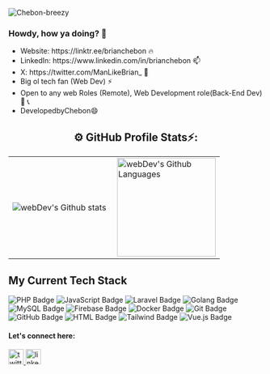 <p align="left"> <img src="https://komarev.com/ghpvc/?username=Chebon-breezy&label=Profile%20views&color=0e75b6&style=flat" alt="Chebon-breezy" /> </p>
<h3>Howdy, how ya doing? 🙌</h3>
<ul>
	<li>Website: https://linktr.ee/brianchebon 🔥</li> 
  <li>LinkedIn: https://www.linkedin.com/in/brianchebon 📫 </li>
	<li>X: https://twitter.com/ManLikeBrian_ 🙌</li>
	<li>Big ol tech fan (Web Dev) ⚡ </li>
	<li>Open to any web Roles (Remote), Web Development role(Back-End Dev) 🔭 📞 </li>
  <li>DevelopedbyChebon😄</li>
</ul>


<!-- <img  margin-right="20px" src="https://github-readme-stats.vercel.app/api/top-langs?username=Chebon-breezy&locale=en&hide_title=true&layout=compact&card_width=320&langs_count=5&theme=radical&hide_border=true&order=2" height="125" alt="languages graph"/> 
<div id="badges" width="100" height="100">
<p><img margin-right="20px" src="https://github-readme-stats.vercel.app/api/top-langs?username=Chebon-breezy&show_icons=true&locale=en&layout=compact" alt="Chebon-breezy" /></p>

<p>&nbsp;<img align="center" src="https://github-readme-stats.vercel.app/api?username=Chebon-breezy&show_icons=true&locale=en" alt="Chebon-breezy" /></p>

<p><img align="center" src="https://github-readme-streak-stats.herokuapp.com/?user=Chebon-breezy&" alt="Chebon-breezy" /></p>
	
</div> comment previous stats -->

<!-- ### Github Stats ⚡ -->


## <div align="center">⚙️ GitHub Profile Stats⚡:
  </div>

<table>
  <tr>
    <td>
      <img align="left" src="https://github-readme-streak-stats.herokuapp.com/?user=Chebon-breezy&theme=midnight-purple&hide_border=false" alt="webDev's Github stats" />
    </td>
    <td>
      <img height="195px" align="right" alt="webDev's Github Languages" src="https://github-readme-stats.vercel.app/api/top-langs/?username=Chebon-breezy&theme=midnight-purple&hide_border=false&include_all_commits=false&count_private=false&layout=compact" />
    </td>
  </tr>
</table>

<!-- [![Brian's github stats](https://github-readme-mwendwa.vercel.app/api?username=Chebon-breezy&show_icons=true&theme=codeSTACKr&count_private=true&line_height=20)](#)
 
 [![Top languages](https://github-readme-mwendwa.vercel.app/api/top-langs/?username=Chebon-breezy&theme=codeSTACKr&layout=compact&count_private=true&hide_border=true)](#)

[![Brian Chebon's current streak](https://github-readme-streak-stats-blush.vercel.app/?user=Chebon-breezy&theme=highcontrast&hide_border=true&stroke=0000&background=060A0CD0&count_private=true)](#)

<p align="center">
     <img src="https://capsule-render.vercel.app/api?type=waving&color=gradient&height=100&section=footer"/>
</p> -->

## My Current Tech Stack
<div id="badges" width="100" height="100">
    <img src="https://img.shields.io/badge/php-purple?logo=php&logoColor=white" alt="PHP Badge"/>
    <img src="https://img.shields.io/badge/javascript-yellow?logo=javascript&logoColor=white" alt="JavaScript Badge"/>
    <img src="https://img.shields.io/badge/laravel-red?logo=laravel&logoColor=white" alt="Laravel Badge"/>
    <img src="https://img.shields.io/badge/golang-blue?logo=go&logoColor=white" alt="Golang Badge"/>
    <img src="https://img.shields.io/badge/mysql-blue?logo=mysql&logoColor=white" alt="MySQL Badge"/>
    <img src="https://img.shields.io/badge/firebase-orange?logo=firebase&logoColor=white" alt="Firebase Badge"/>
    <img src="https://img.shields.io/badge/docker-blue?logo=docker&logoColor=white" alt="Docker Badge"/>
    <img src="https://img.shields.io/badge/git-orange?logo=git&logoColor=white" alt="Git Badge"/>
    <img src="https://img.shields.io/badge/github-black?logo=github&logoColor=white" alt="GitHub Badge"/>
    <img src="https://img.shields.io/badge/html-red?logo=html5&logoColor=white" alt="HTML Badge"/>
    <img src="https://img.shields.io/badge/tailwind-38b2ac?logo=tailwindcss&logoColor=white" alt="Tailwind Badge"/>
    <img src="https://img.shields.io/badge/vue.js-4FC08D?logo=vue.js&logoColor=white" alt="Vue.js Badge"/>
</div>


<div align="centr">
  <h4>Let's connect here:</h4>
  <a href="https://twitter.com/ManLikeBrian_" target="_blank" rel="noopener">
    <img src="https://img.shields.io/badge/Twitter-1DA1F2?logo=twitter&logoColor=black&style=for-the-badge" height="30" alt="twitter logo"/>
  </a>
  <a href="https://www.linkedin.com/in/brianchebon/" target="_blank" rel="noopener">
    <img src="https://img.shields.io/badge/LinkedIn-0A66C2?logo=linkedin&logoColor=white&style=for-the-badge" height="30" alt="linkedin logo"/>
  </a>
</div>



<!--
**Chebon-breezy/chebon-breezy** is a ✨ _special_ ✨ repository because its `README.md` (this file) appears on your GitHub profile.

Here are some ideas to get you started:

- 🔭 I’m currently working on ... react
- 🌱 I’m currently learning ... next
- 👯 I’m looking to collaborate on ...
- 🤔 I’m looking for help with...
- 💬 Ask me about...
- 📫 How to reach me: ...
- 😄 Pronouns: ...
- ⚡ Fun fact: ....
-->

